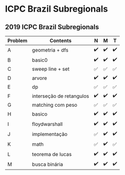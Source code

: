# ICPC Brazil Subregionals


## 2019 ICPC Brazil Subregionals
| Problem  | Contents | N | M | T |
| --- | --- | --- | --- | --- |
| A  | geometria + dfs |:heavy_check_mark:|:heavy_check_mark:|:heavy_check_mark:|
| B  | basic0 |:heavy_check_mark:|:heavy_check_mark:|:heavy_check_mark:|
| C  | sweep line + set |:white_check_mark:|:white_check_mark:|:white_check_mark:|
| D  | arvore |:heavy_check_mark:|:heavy_check_mark:|:heavy_check_mark:|
| E  | dp |:white_check_mark:|:white_check_mark:|:white_check_mark:|
| F  | interseção de retangulos |:heavy_check_mark:|:heavy_check_mark:|:heavy_check_mark:|
| G  | matching com peso |:white_check_mark:|:white_check_mark:|:white_check_mark:|
| H  | basico |:heavy_check_mark:|:heavy_check_mark:|:heavy_check_mark:|
| I  | floydwarshall |:heavy_check_mark:|:heavy_check_mark:|:heavy_check_mark:|
| J  | implementação |:white_check_mark:|:heavy_check_mark:|:heavy_check_mark:|
| K  | math |:white_check_mark:|:heavy_check_mark:|:white_check_mark:|
| L  | teorema de lucas |:heavy_check_mark:|:heavy_check_mark:|:heavy_check_mark:|
| M  | busca binária |:heavy_check_mark:|:heavy_check_mark:|:heavy_check_mark:|
